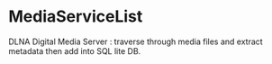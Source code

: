 # MediaServiceList
DLNA Digital Media Server : traverse through media files and extract metadata then add into SQL lite DB.
